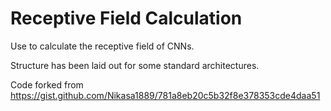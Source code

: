 # Receptive Field Calculation

Use to calculate the receptive field of CNNs.

Structure has been laid out for some standard architectures.

Code forked from https://gist.github.com/Nikasa1889/781a8eb20c5b32f8e378353cde4daa51

